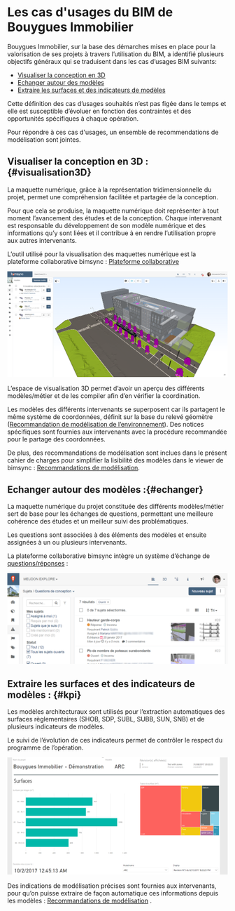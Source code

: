 # Les cas d'usages du BIM de Bouygues Immobilier

Bouygues Immobilier, sur la base des démarches mises en place pour la valorisation de ses projets à travers l’utilisation du BIM, a identifié plusieurs objectifs généraux qui se traduisent dans les cas d’usages BIM suivants: 

* [Visualiser la conception en 3D](#visualisation3D)
* [Echanger autour des modèles](#echanger)
* [Extraire les surfaces et des indicateurs de modèles](#kpi)

Cette définition des cas d’usages souhaités n’est pas figée dans le temps et elle est susceptible d’évoluer en fonction des contraintes et des opportunités spécifiques à chaque opération.

Pour répondre à ces cas d'usages, un ensemble de recommendations de modélisation sont jointes.

## Visualiser la conception en 3D :{#visualisation3D}

La maquette numérique, grâce à la représentation tridimensionnelle du projet, permet une compréhension facilitée et partagée de la conception.

Pour que cela se produise, la maquette numérique doit représenter à tout moment l’avancement des études et de la conception. Chaque intervenant est responsable du développement de son modèle numérique et des informations qu’y sont liées et il contribue à en rendre l’utilisation propre aux autres intervenants.

L’outil utilisé pour la visualisation des maquettes numérique est la plateforme collaborative bimsync : [Plateforme collaborative](/03_bimsync/README.md)

[![](/01_CasUsages/images/CAS_01.png)](/03_bimsync/README.md)

L’espace de visualisation 3D permet d’avoir un aperçu des différents modèles/métier et de les compiler afin d’en vérifier la coordination.

Les modèles des différents intervenants se superposent car ils partagent le même système de coordonnées, définit sur la base du relevé géomètre ([Recommandation de modélisation de l’environnement](/02_Modelisation/01_geometre/modelisation-rvt.md)). Des notices spécifiques sont fournies aux intervenants avec la procédure recommandée pour le partage des coordonnées.

De plus, des recommandations de modélisation sont inclues dans le présent cahier de charges pour simplifier la lisibilité des modèles dans le viewer de bimsync : [Recommandations de modélisation](/02_Modelisation/README.md).

## Echanger autour des modèles :{#echanger}

La maquette numérique du projet constituée des différents modèles/métier sert de base pour les échanges de questions, permettant une meilleure cohérence des études et un meilleur suivi des problématiques.

Les questions sont associées à des éléments des modèles et ensuite assignées à un ou plusieurs intervenants.

La plateforme collaborative bimsync intègre un système d’échange de [questions/réponses](/03_bimsync/Poser-et-repondre-aux-questions.md) :

![](/01_CasUsages/images/CAS_02.png)

## Extraire les surfaces et des indicateurs de modèles : {#kpi}

Les modèles architecturaux sont utilisés pour l’extraction automatiques des surfaces règlementaires \(SHOB, SDP, SUBL, SUBB, SUN, SNB\) et de plusieurs indicateurs de modèles.

Le suivi de l’évolution de ces indicateurs permet de contrôler le respect du programme de l’opération.

![](/01_CasUsages/images/CAS_03.png)

Des indications de modélisation précises sont fournies aux intervenants, pour qu’on puisse extraire de façon automatique ces informations depuis les modèles : [Recommandations de modélisation](/02_Modelisation/README.md) .

